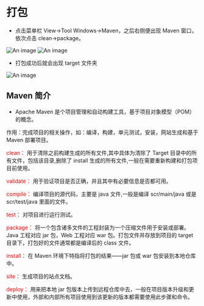 # 打包

- 点击菜单栏 View→Tool Windows→Maven，之后右侧便出现 Maven 窗口，依次点击 clean→package。

![An image](/vuecomp/guideImg/package.png) ![An image](/vuecomp/guideImg/package1.png)

- 打包成功后就会出现 target 文件夹

![An image](/vuecomp/guideImg/package2.png)

## Maven 简介

- Apache Maven 是个项目管理和自动构建工具，基于项目对象模型（POM）的概念。

作用：完成项目的相关操作，如：编译，构建，单元测试，安装，网站生成和基于 Maven 部署项目。

<font style="color:red">clean： </font>用于清除之前构建生成的所有文件,其中具体为清除了 Target 目录中的所有文件，包括该目录,删除了 install 生成的所有文件,一般在需要重新构建和打包项目前使用。

<font style="color:red">validate： </font>用于验证项目是否正确，并且其中有必要信息是否都可用。

<font style="color:red">compile： </font>编译项目的源代码，主要是 java 文件,一般是编译 scr/main/java 或是 scr/test/java 里面的文件。

<font style="color:red">test： </font>对项目进行运行测试。

<font style="color:red">package： </font>将一个包含诸多文件的工程封装为一个压缩文件用于安装或部署。Java 工程对应 jar 包，Web 工程对应 war 包。打包文件并存放到项目的 target 目录下，打包好的文件通常都是编译后的 class 文件。

<font style="color:red">install： </font>在 Maven 环境下特指将打包的结果——jar 包或 war 包安装到本地仓库中。

<font style="color:red">site： </font>生成项目的站点文档。

<font style="color:red">deploy： </font>用来把本地 jar 包版本上传到远程仓库中去，一般在项目版本升级和更新中使用，外部和内部所有项目使用到该更新的版本都需要使用此步骤和命令。

